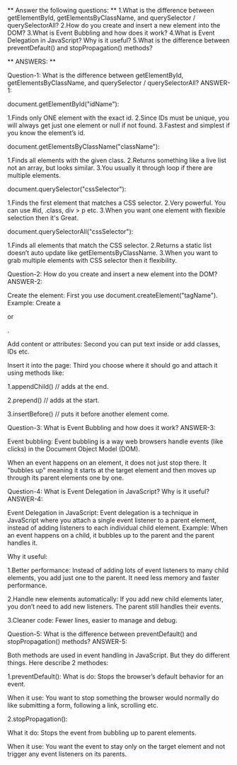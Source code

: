 ** Answer the following questions: **
1.What is the difference between getElementById, getElementsByClassName, and querySelector / querySelectorAll?
2.How do you create and insert a new element into the DOM?
3.What is Event Bubbling and how does it work?
4.What is Event Delegation in JavaScript? Why is it useful?
5.What is the difference between preventDefault() and stopPropagation() methods?

** ANSWERS: **

Question-1: What is the difference between getElementById, getElementsByClassName, and querySelector / querySelectorAll?
ANSWER-1:

document.getElementById("idName"):

1.Finds only ONE element with the exact id.
2.Since IDs must be unique, you will always get just one element or null if not found.
3.Fastest and simplest if you know the element’s id.

document.getElementsByClassName("className"):

1.Finds all elements with the given class.
2.Returns something like a live list not an array, but looks similar.
3.You usually it through loop if there are multiple elements.

document.querySelector("cssSelector"):

1.Finds the first element that matches a CSS selector.
2.Very powerful. You can use #id, .class, div > p etc.
3.When you want one element with flexible selection then it's Great.

document.querySelectorAll("cssSelector"):

1.Finds all elements that match the CSS selector.
2.Returns a static list doesn’t auto update like getElementsByClassName.
3.When you want to grab multiple elements with CSS selector then it flexibility.


Question-2: How do you create and insert a new element into the DOM?
ANSWER-2:

Create the element: First you use document.createElement("tagName").
Example: Create a <p> or <div>.

Add content or attributes: Second you can put text inside or add classes, IDs etc.

Insert it into the page: Third you choose where it should go and attach it using methods like:

1.appendChild() // adds at the end.

2.prepend() // adds at the start.

3.insertBefore() // puts it before another element come.


Question-3: What is Event Bubbling and how does it work?
ANSWER-3:

Event bubbling: Event bubbling is a way web browsers handle events (like clicks) in the Document Object Model (DOM).

When an event happens on an element, it does not just stop there. It "bubbles up" meaning it starts at the target element and then moves up through its parent elements one by one.


Question-4: What is Event Delegation in JavaScript? Why is it useful?
ANSWER-4:

Event Delegation in JavaScript:
Event delegation is a technique in JavaScript where you attach a single event listener to a parent element, instead of adding listeners to each individual child element.
Example:
When an event happens on a child, it bubbles up to the parent and the parent handles it.

Why it useful:

1.Better performance:
Instead of adding lots of event listeners to many child elements, you add just one to the parent. It need less memory and faster performance.

2.Handle new elements automatically:
If you add new child elements later, you don’t need to add new listeners. The parent still handles their events.

3.Cleaner code:
Fewer lines, easier to manage and debug.


Question-5: What is the difference between preventDefault() and stopPropagation() methods?
ANSWER-5:

Both methods are used in event handling in JavaScript. But they do different things. Here describe 2 methodes:

1.preventDefault():
What is do:
Stops the browser’s default behavior for an event.

When it use:
You want to stop something the browser would normally do like submitting a form, following a link, scrolling etc.

2.stopPropagation():

What it do:
Stops the event from bubbling up to parent elements.

When it use:
You want the event to stay only on the target element and not trigger any event listeners on its parents.